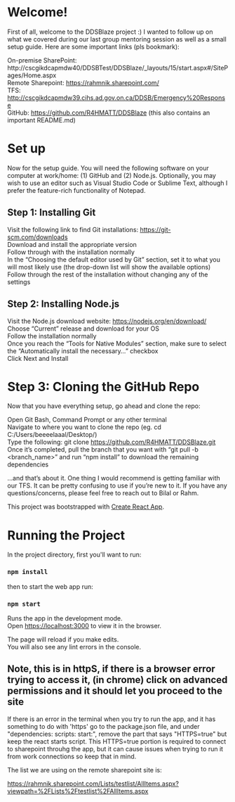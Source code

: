# Welcome!

First of all, welcome to the DDSBlaze project :) I wanted to follow up on what we covered during our last group mentoring session as well as a small setup guide. Here are some important links (pls bookmark):

 
On-premise SharePoint: http://cscgikdcapmdw40/DDSBTest/DDSBlaze/_layouts/15/start.aspx#/SitePages/Home.aspx <br/>
Remote Sharepoint: https://rahmnik.sharepoint.com/ <br/>
TFS: http://cscgikdcapmdw39.cihs.ad.gov.on.ca/DDSB/Emergency%20Response <br/>
GitHub: https://github.com/R4HMATT/DDSBlaze (this also contains an important README.md) <br/>
 
# Set up

Now for the setup guide. You will need the following software on your computer at work/home: (1) GitHub and (2) Node.js. Optionally, you may wish to use an editor such as Visual Studio Code or Sublime Text, although I prefer the feature-rich functionality of Notepad.

## Step 1: Installing Git

Visit the following link to find Git installations: https://git-scm.com/downloads<br/>
Download and install the appropriate version<br/>
Follow through with the installation normally<br/>
In the “Choosing the default editor used by Git” section, set it to what you will most likely use (the drop-down list will show the available options)<br/>
Follow through the rest of the installation without changing any of the settings
 

## Step 2: Installing Node.js

Visit the Node.js download website: https://nodejs.org/en/download/<br/>
Choose “Current” release and download for your OS<br/>
Follow the installation normally<br/>
Once you reach the “Tools for Native Modules” section, make sure to select the “Automatically install the necessary…” checkbox<br/>
Click Next and Install
 

# Step 3: Cloning the GitHub Repo

Now that you have everything setup, go ahead and clone the repo:

Open Git Bash, Command Prompt or any other terminal<br/>
Navigate to where you want to clone the repo (eg. cd C:/Users/beeeelaaal/Desktop/)<br/>
Type the following: git clone https://github.com/R4HMATT/DDSBlaze.git<br/>
Once it’s completed, pull the branch that you want with “git pull -b <branch_name>” and run “npm install” to download the remaining dependencies<br/>
 
…and that’s about it. One thing I would recommend is getting familiar with our TFS. It can be pretty confusing to use if you’re new to it. If you have any questions/concerns, please feel free to reach out to Bilal or Rahm.

This project was bootstrapped with [Create React App](https://github.com/facebook/create-react-app).

# Running the Project

In the project directory, first you'll want to run:

### `npm install` 

then to start the web app run:

### `npm start`

Runs the app in the development mode.<br>
Open [https://localhost:3000](https://localhost:3000) to view it in the browser.

The page will reload if you make edits.<br>
You will also see any lint errors in the console.

## Note, this is in httpS, if there is a browser error trying to access it, (in chrome) click on advanced permissions and it should let you proceed to the site

If there is an error in the terminal when you try to run the app, and it has something to do with 'https' go to the package.json file, and under "dependencies: scripts: start:", remove the part that says "HTTPS=true" but keep the react starts script. This HTTPS=true portion is required to connect to sharepoint throuhg the app, but it can cause issues when trying to run it from work connections so keep that in mind.

The list we are using on the remote sharepoint site is:

https://rahmnik.sharepoint.com/Lists/testlist/AllItems.aspx?viewpath=%2FLists%2Ftestlist%2FAllItems.aspx

